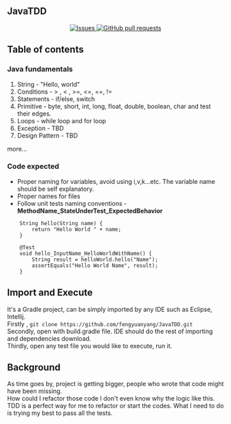 ## JavaTDD
<p align="center">
  <a href="https://github.com/fengyuanyang/JavaTDD/issues">
    <img alt="Issues" src="https://img.shields.io/github/issues/fengyuanyang/JavaTDD?color=0088ff" />
  </a>
  <a href="https://github.com/fengyuanyang/JavaTDD/pulls">
    <img alt="GitHub pull requests" src="https://img.shields.io/github/issues-pr/fengyuanyang/JavaTDD?color=0088ff" />
  </a>
</p>

## Table of contents
### Java fundamentals
1. String - "Hello, world" 
2. Conditions - > , < , >=, <=, ==, !=
3. Statements - if/else, switch
4. Primitive - byte, short, int, long, float, double, boolean, char and test their edges.
5. Loops - while loop and for loop
6. Exception - TBD    
7. Design Pattern - TBD        

more...
### Code expected
* Proper naming for variables, avoid using i,v,k...etc. The variable name should be self explanatory.
* Proper names for files
* Follow unit tests naming conventions - **MethodName_StateUnderTest_ExpectedBehavior**

```
    String hello(String name) {
        return "Hello World " + name;
    }

    @Test
    void hello_InputName_HelloWorldWithName() {
        String result = helloWorld.hello("Name");
        assertEquals("Hello World Name", result);
    }
```

## Import and Execute
It's a Gradle project, can be simply imported by any IDE such as Eclipse, Intellij.    
Firstly , ```git clone https://github.com/fengyuanyang/JavaTDD.git```    
Secondly, open with build.gradle file. IDE should do the rest of importing and dependencies download.    
Thirdly, open any test file you would like to execute, run it.     

## Background
As time goes by, project is getting bigger, people who wrote that code might have been missing.   
How could I refactor those code I don't even know why the logic like this.   
TDD is a perfect way for me to refactor or start the codes. What I need to do is trying my best to pass all the tests.
